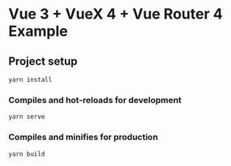 # Vue 3 + VueX 4 + Vue Router 4 Example

## Project setup

```
yarn install
```

### Compiles and hot-reloads for development

```
yarn serve
```

### Compiles and minifies for production

```
yarn build
```
